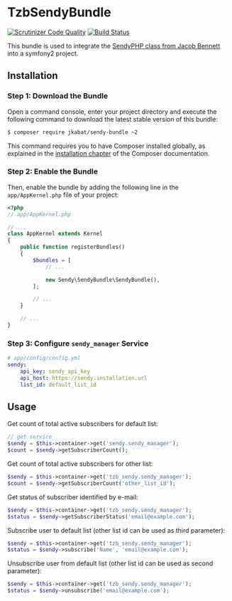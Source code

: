 # TzbSendyBundle

[![Scrutinizer Code Quality](https://scrutinizer-ci.com/g/jkabat/TzbSendyBundle/badges/quality-score.png?b=master)](https://scrutinizer-ci.com/g/jkabat/TzbSendyBundle/?branch=master)
[![Build Status](https://travis-ci.org/jkabat/TzbSendyBundle.svg?branch=master)](https://travis-ci.org/jkabat/TzbSendyBundle)

This bundle is used to integrate the [SendyPHP class from Jacob Bennett](https://github.com/JacobBennett/SendyPHP) into a symfony2 project.

## Installation

### Step 1: Download the Bundle

Open a command console, enter your project directory and execute the
following command to download the latest stable version of this bundle:

```bash
$ composer require jkabat/sendy-bundle ~2
```

This command requires you to have Composer installed globally, as explained
in the [installation chapter](https://getcomposer.org/doc/00-intro.md)
of the Composer documentation.

### Step 2: Enable the Bundle

Then, enable the bundle by adding the following line in the `app/AppKernel.php`
file of your project:

```php
<?php
// app/AppKernel.php

// ...
class AppKernel extends Kernel
{
    public function registerBundles()
    {
        $bundles = [
            // ...

            new Sendy\SendyBundle\SendyBundle(),
        ];

        // ...
    }

    // ...
}
```

### Step 3: Configure `sendy_manager` Service

```yaml
# app/config/config.yml
sendy:
    api_key: sendy_api_key
    api_host: https://sendy.installation.url
    list_id: default_list_id
```

## Usage

Get count of total active subscribers for default list:

```php
// get service
$sendy = $this->container->get('sendy.sendy_manager');
$count = $sendy->getSubscriberCount();
```

Get count of total active subscribers for other list:

```php
$sendy = $this->container->get('tzb_sendy.sendy_manager');
$count = $sendy->getSubscriberCount('other_list_id');
```

Get status of subscriber identified by e-mail:

```php
$sendy = $this->container->get('tzb_sendy.sendy_manager');
$status = $sendy->getSubscriberStatus('email@example.com');
```

Subscribe user to default list (other list id can be used as third parameter):

```php
$sendy = $this->container->get('tzb_sendy.sendy_manager');
$status = $sendy->subscribe('Name', 'email@example.com');
```

Unsubscribe user from default list (other list id can be used as second parameter):

```php
$sendy = $this->container->get('tzb_sendy.sendy_manager');
$status = $sendy->unsubscribe('email@example.com');
```
